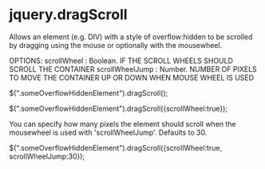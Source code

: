 jquery.dragScroll
=================

Allows an element (e.g. DIV) with a style of overflow:hidden to be scrolled by dragging using the mouse or optionally with the mousewheel.

OPTIONS:
scrollWheel : Boolean. IF THE SCROLL WHEELS SHOULD SCROLL THE CONTAINER
scrollWheelJump : Number. NUMBER OF PIXELS TO MOVE THE CONTAINER UP OR DOWN WHEN MOUSE WHEEL IS USED


$(".someOverflowHiddenElement").dragScroll();

$(".someOverflowHiddenElement").dragScroll({scrollWheel:true});


You can specify how many pixels the element should scroll when the mousewheel is used with 'scrollWheelJump'. Defaults to 30.

$(".someOverflowHiddenElement").dragScroll({scrollWheel:true, scrollWheelJump:30});